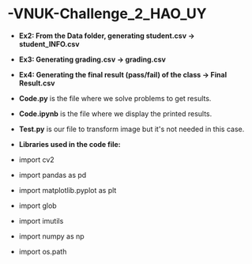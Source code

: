 # -VNUK-Challenge_2_HAO_UY

* **Ex2: From the Data folder, generating student.csv         -> student_INFO.csv**

* **Ex3: Generating grading.csv                               -> grading.csv**

* **Ex4: Generating the final result (pass/fail) of the class -> Final Result.csv**

* **Code.py** is the file where we solve problems to get results.

* **Code.ipynb** is the file where we display the printed results.

* **Test.py** is our file to transform image but it's not needed in this case.

* **Libraries used in the code file:**

* import cv2
* import pandas as pd 
* import matplotlib.pyplot as plt
* import glob
* import imutils
* import numpy as np
* import os.path

